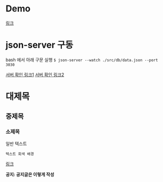 # Demo

[링크](https://github.com/yellowk4/voca)

# json-server 구동

bash 에서 아래 구문 실행
`$ json-server --watch ./src/db/data.json --port 3030` 

[서버 확인 링크1](http://localhost:3030/days)
[서버 확인 링크2](http://localhost:3030/words)




# 대제목

## 중제목

### 소제목

일반 텍스트

`텍스트 회색 배경`

[링크](https://github.com/facebook/create-react-app)

**공지: 공지글은 이렇게 작성**

